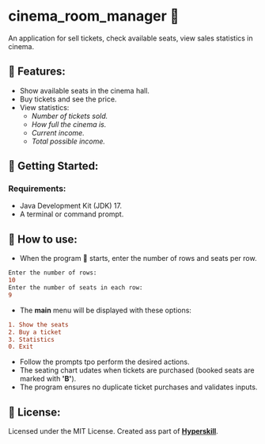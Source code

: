 # cinema_room_manager 🎦
An application for sell tickets, check available seats, view sales statistics in cinema.  

## 📘 Features:
- Show available seats in the cinema hall.
- Buy tickets and see the price.
- View statistics:
    - *Number of tickets sold.*
    - *How full the cinema is.*
    - *Current income.*
    - *Total possible income.*

## 📌 Getting Started:  
### Requirements:  
- Java Development Kit (JDK) 17.  
- A terminal or command prompt.

## 📗 How to use:
- When the program 🚀 starts, enter the number of rows and seats per row.
```diff
Enter the number of rows:
10
Enter the number of seats in each row:
9
```
- The **main** menu will be displayed with these options:
```diff
1. Show the seats
2. Buy a ticket
3. Statistics
0. Exit
```
- Follow the prompts tpo perform the desired actions.
- The seating chart udates when tickets are purchased (booked seats are marked with **'B'**).
- The program ensures no duplicate ticket purchases and validates inputs.
## 📖 License:
Licensed under the MIT License.
Created ass part of **[Hyperskill](https://hyperskill.org)**.
